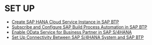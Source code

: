 # SET UP

* [Create SAP HANA Cloud Service Instance in SAP BTP](../set-up/configure-account/README.md) 
* [Subscribe and Configure SAP Build Process Automation in SAP BTP](../set-up/build/README.md) 
* [Enable OData Service for Business Partner in SAP S/4HANA](../set-up/s4h-setup/README.md)
* [Set Up Connectivity Between SAP S/4HANA System and SAP BTP](../set-up/connectivity/README.md)
